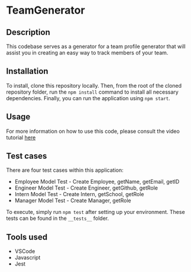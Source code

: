 # TeamGenerator


## Description
This codebase serves as a generator for a team profile generator that will assist you in creating an easy way to track members of your team.

## Installation
To install, clone this repository locally. Then, from the root of the cloned repository folder, run the `npm install` command to install all necessary dependencies. Finally, you can run the application using `npm start`.

## Usage
For more information on how to use this code, please consult the video tutorial [here](https://drive.google.com/file/d/1Z94MRw3oGLWkXi-5wXVxVV_qADot-Z_n/view)

## Test cases
There are four test cases within this application:
* Employee Model Test - Create Employee, getName, getEmail, getID
* Engineer Model Test - Create Engineer, getGithub, getRole
* Intern Model Test - Create Intern, getSchool, getRole
* Manager Model Test - Create Manager, getRole

To execute, simply run `npm test` after setting up your environment. These tests can be found in the `__tests__` folder.

## Tools used
* VSCode
* Javascript
* Jest
